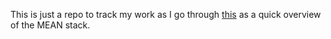 This is just a repo to track my work as I go through [this](http://www.lynda.com/Express.js-tutorials/Developing-MEAN-Stack-MongoDB/191940-2.html) as a quick overview of the MEAN stack.